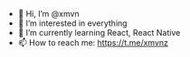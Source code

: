 - 👋 Hi, I’m @xmvn
- 👀 I’m interested in everything
- 🌱 I’m currently learning React, React Native
- 📫 How to reach me: https://t.me/xmvnz

<!---
xmvn/xmvn is a ✨ special ✨ repository because its `README.md` (this file) appears on your GitHub profile.
You can click the Preview link to take a look at your changes.
--->
